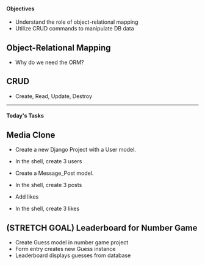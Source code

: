 #### Objectives

-   Understand the role of object-relational mapping
-   Utilize CRUD commands to manipulate DB data

## Object-Relational Mapping

-   Why do we need the ORM?

## CRUD

-   Create, Read, Update, Destroy

----------------------------------------------------------

#### Today's Tasks

## Media Clone

-   Create a new Django Project with a User model.
-   In the shell, create 3 users

-   Create a Message_Post model.
-   In the shell, create 3 posts

-   Add likes
-   In the shell, create 3 likes

## (STRETCH GOAL) Leaderboard for Number Game

-   Create Guess model in number game project
-   Form entry creates new Guess instance
-   Leaderboard displays guesses from database